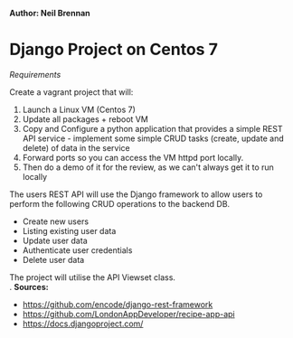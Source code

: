 __Author: Neil Brennan__

# Django Project on Centos 7

*Requirements*

Create a vagrant project that will:
1. Launch a Linux VM (Centos 7)
2. Update all packages + reboot VM
3. Copy and Configure a python application that provides a simple REST API service - implement some simple CRUD tasks (create, update and delete) of data in the service
4. Forward ports so you can access the VM httpd port locally.
5. Then do a demo of it for the review, as we can't always get it to run locally

The users REST API will use the Django framework to allow users to perform the following CRUD operations to the backend DB.

-  Create new users
-  Listing existing user data
-  Update user data
-  Authenticate user credentials
-  Delete user data

The project will utilise the API Viewset class.   
.
__Sources:__
- https://github.com/encode/django-rest-framework
- https://github.com/LondonAppDeveloper/recipe-app-api
- https://docs.djangoproject.com/
